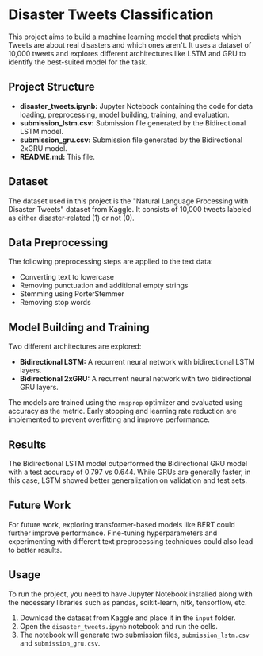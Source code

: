 # Disaster Tweets Classification

This project aims to build a machine learning model that predicts which Tweets are about real disasters and which ones aren't. It uses a dataset of 10,000 tweets and explores different architectures like LSTM and GRU to identify the best-suited model for the task.

## Project Structure

* **disaster_tweets.ipynb:** Jupyter Notebook containing the code for data loading, preprocessing, model building, training, and evaluation.
* **submission_lstm.csv:** Submission file generated by the Bidirectional LSTM model.
* **submission_gru.csv:** Submission file generated by the Bidirectional 2xGRU model.
* **README.md:** This file.


## Dataset

The dataset used in this project is the "Natural Language Processing with Disaster Tweets" dataset from Kaggle. It consists of 10,000 tweets labeled as either disaster-related (1) or not (0).

## Data Preprocessing

The following preprocessing steps are applied to the text data:

* Converting text to lowercase
* Removing punctuation and additional empty strings
* Stemming using PorterStemmer
* Removing stop words


## Model Building and Training

Two different architectures are explored:

* **Bidirectional LSTM:** A recurrent neural network with bidirectional LSTM layers.
* **Bidirectional 2xGRU:** A recurrent neural network with two bidirectional GRU layers.

The models are trained using the `rmsprop` optimizer and evaluated using accuracy as the metric. Early stopping and learning rate reduction are implemented to prevent overfitting and improve performance.

## Results

The Bidirectional LSTM model outperformed the Bidirectional GRU model with a test accuracy of 0.797 vs 0.644. While GRUs are generally faster, in this case, LSTM showed better generalization on validation and test sets.

## Future Work

For future work, exploring transformer-based models like BERT could further improve performance. Fine-tuning hyperparameters and experimenting with different text preprocessing techniques could also lead to better results.

## Usage

To run the project, you need to have Jupyter Notebook installed along with the necessary libraries such as pandas, scikit-learn, nltk, tensorflow, etc. 

1. Download the dataset from Kaggle and place it in the `input` folder.
2. Open the `disaster_tweets.ipynb` notebook and run the cells.
3. The notebook will generate two submission files, `submission_lstm.csv` and `submission_gru.csv`.
